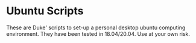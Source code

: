 # Ubuntu Scripts
These are Duke' scripts to set-up a personal desktop ubuntu computing environment. They have been tested in 18.04/20.04. Use at your own risk.
